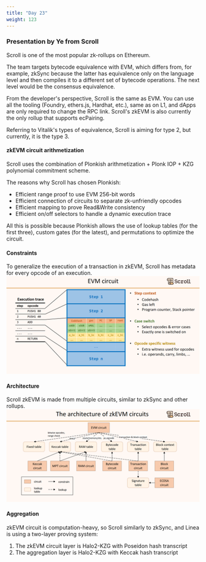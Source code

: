 ```yaml
---
title: "Day 23"
weight: 123
---
```


### Presentation by Ye from Scroll
Scroll is one of the most popular zk-rollups on Ethereum.

The team targets bytecode equivalence with EVM, which differs from, for example, zkSync because the latter has equivalence only on the language level and then compiles it to a different set of bytecode operations. The next level would be the consensus equivalence.

From the developer's perspective, Scroll is the same as EVM. You can use all the tooling (Foundry, ethers.js, Hardhat, etc.), same as on L1, and dApps are only required to change the RPC link. Scroll's zkEVM is also currently the only rollup that supports ecPairing.

Referring to Vitalik's types of equivalence, Scroll is aiming for type 2, but currently, it is the type 3.

#### zkEVM circuit arithmetization
Scroll uses the combination of Plonkish arithmetization + Plonk IOP + KZG polynomial commitment scheme.

The reasons why Scroll has chosen Plonkish:
- Efficient range proof to use EVM 256-bit words
- Efficient connection of circuits to separate zk-unfriendly opcodes
- Efficient mapping to prove Read&Write consistency
- Efficient on/off selectors to handle a dynamic execution trace

All this is possible because Plonkish allows the use of lookup tables (for the first three), custom gates (for the latest), and permutations to optimize the circuit.

#### Constraints
To generalize the execution of a transaction in zkEVM, Scroll has metadata for every opcode of an execution.
![Execution Trace](../media/scrollexec.png)

#### Architecture
Scroll zkEVM is made from multiple circuits, similar to zkSync and other rollups.
![Scroll Architecture](../media/scrollarch.png)

#### Aggregation
zkEVM circuit is computation-heavy, so Scroll similarly to zkSync, and Linea is using a two-layer proving system:
1. The zkEVM circuit layer is Halo2-KZG with Poseidon hash transcript
2. The aggregation layer is Halo2-KZG with Keccak hash transcript

